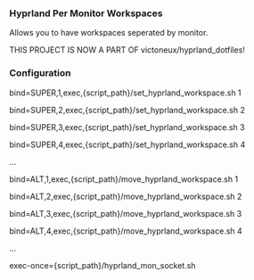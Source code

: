 ### Hyprland Per Monitor Workspaces

Allows you to have workspaces seperated by monitor.

THIS PROJECT IS NOW A PART OF victoneux/hyprland_dotfiles!

### Configuration

bind=SUPER,1,exec,{script_path}/set_hyprland_workspace.sh 1

bind=SUPER,2,exec,{script_path}/set_hyprland_workspace.sh 2

bind=SUPER,3,exec,{script_path}/set_hyprland_workspace.sh 3

bind=SUPER,4,exec,{script_path}/set_hyprland_workspace.sh 4

...

bind=ALT,1,exec,{script_path}/move_hyprland_workspace.sh 1

bind=ALT,2,exec,{script_path}/move_hyprland_workspace.sh 2

bind=ALT,3,exec,{script_path}/move_hyprland_workspace.sh 3

bind=ALT,4,exec,{script_path}/move_hyprland_workspace.sh 4

...

exec-once={script_path}/hyprland_mon_socket.sh
